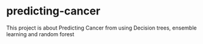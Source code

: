 # predicting-cancer
This project is about Predicting Cancer from using Decision trees, ensemble learning and random forest
